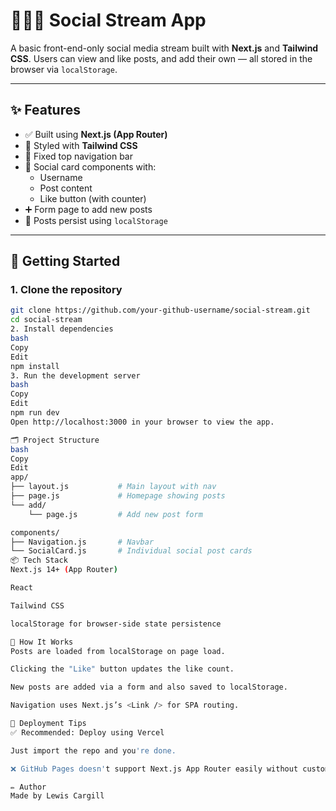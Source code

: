 # 🧑‍🤝‍🧑 Social Stream App

A basic front-end-only social media stream built with **Next.js** and **Tailwind CSS**. Users can view and like posts, and add their own — all stored in the browser via `localStorage`.

---

## ✨ Features

- ✅ Built using **Next.js (App Router)**
- 🎨 Styled with **Tailwind CSS**
- 📌 Fixed top navigation bar
- 💬 Social card components with:
  - Username
  - Post content
  - Like button (with counter)
- ➕ Form page to add new posts
- 🧠 Posts persist using `localStorage`

---

## 🚀 Getting Started

### 1. Clone the repository

```bash
git clone https://github.com/your-github-username/social-stream.git
cd social-stream
2. Install dependencies
bash
Copy
Edit
npm install
3. Run the development server
bash
Copy
Edit
npm run dev
Open http://localhost:3000 in your browser to view the app.

🗂 Project Structure
bash
Copy
Edit
app/
├── layout.js           # Main layout with nav
├── page.js             # Homepage showing posts
└── add/
    └── page.js         # Add new post form

components/
├── Navigation.js       # Navbar
└── SocialCard.js       # Individual social post cards
📦 Tech Stack
Next.js 14+ (App Router)

React

Tailwind CSS

localStorage for browser-side state persistence

🧠 How It Works
Posts are loaded from localStorage on page load.

Clicking the "Like" button updates the like count.

New posts are added via a form and also saved to localStorage.

Navigation uses Next.js’s <Link /> for SPA routing.

📌 Deployment Tips
✅ Recommended: Deploy using Vercel

Just import the repo and you're done.

❌ GitHub Pages doesn't support Next.js App Router easily without custom builds.

✏️ Author
Made by Lewis Cargill

